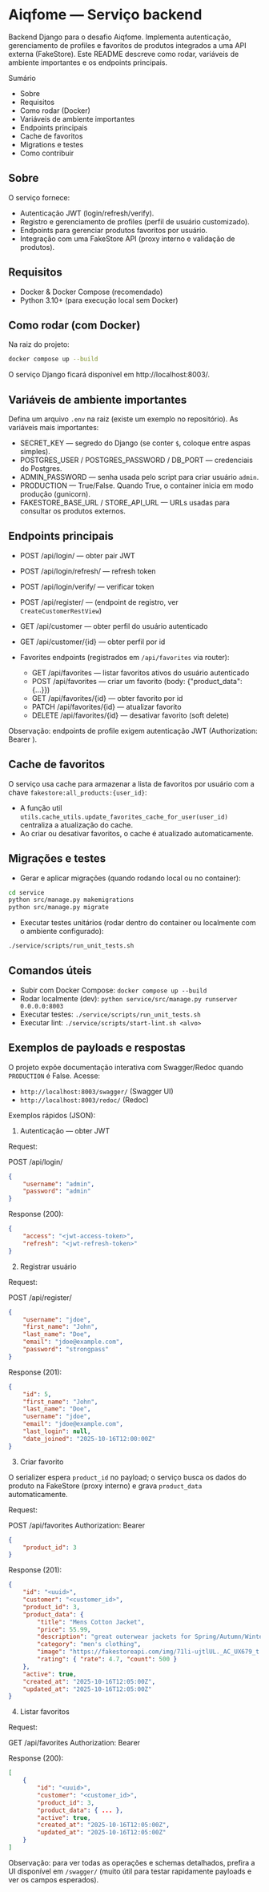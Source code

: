 
# Aiqfome — Serviço backend

Backend Django para o desafio Aiqfome. Implementa autenticação, gerenciamento
de profiles e favoritos de produtos integrados a uma API externa (FakeStore).
Este README descreve como rodar, variáveis de ambiente importantes e os
endpoints principais.

Sumário
- Sobre
- Requisitos
- Como rodar (Docker)
- Variáveis de ambiente importantes
- Endpoints principais
- Cache de favoritos
- Migrations e testes
- Como contribuir

Sobre
-------
O serviço fornece:

- Autenticação JWT (login/refresh/verify).
- Registro e gerenciamento de profiles (perfil de usuário customizado).
- Endpoints para gerenciar produtos favoritos por usuário.
- Integração com uma FakeStore API (proxy interno e validação de produtos).

Requisitos
----------
- Docker & Docker Compose (recomendado)
- Python 3.10+ (para execução local sem Docker)

Como rodar (com Docker)
-----------------------
Na raiz do projeto:

```bash
docker compose up --build
```

O serviço Django ficará disponível em http://localhost:8003/.

Variáveis de ambiente importantes
---------------------------------
Defina um arquivo `.env` na raiz (existe um exemplo no repositório). As
variáveis mais importantes:

- SECRET_KEY — segredo do Django (se conter `$`, coloque entre aspas simples).
- POSTGRES_USER / POSTGRES_PASSWORD / DB_PORT — credenciais do Postgres.
- ADMIN_PASSWORD — senha usada pelo script para criar usuário `admin`.
- PRODUCTION — True/False. Quando True, o container inicia em modo produção
    (gunicorn).
- FAKESTORE_BASE_URL / STORE_API_URL — URLs usadas para consultar os
    produtos externos.

Endpoints principais
--------------------
- POST /api/login/ — obter pair JWT
- POST /api/login/refresh/ — refresh token
- POST /api/login/verify/ — verificar token
- POST /api/register/ — (endpoint de registro, ver `CreateCustomerRestView`)
- GET /api/customer — obter perfil do usuário autenticado
- GET /api/customer/{id} — obter perfil por id

- Favorites endpoints (registrados em `/api/favorites` via router):
    - GET /api/favorites — listar favoritos ativos do usuário autenticado
    - POST /api/favorites — criar um favorito (body: {"product_data": {...}})
    - GET /api/favorites/{id} — obter favorito por id
    - PATCH /api/favorites/{id} — atualizar favorito
    - DELETE /api/favorites/{id} — desativar favorito (soft delete)

Observação: endpoints de profile exigem autenticação JWT (Authorization: Bearer <token>).

Cache de favoritos
-------------------
O serviço usa cache para armazenar a lista de favoritos por usuário com a
chave `fakestore:all_products:{user_id}`:

- A função util `utils.cache_utils.update_favorites_cache_for_user(user_id)`
    centraliza a atualização do cache.
- Ao criar ou desativar favoritos, o cache é atualizado automaticamente.

Migrações e testes
------------------
- Gerar e aplicar migrações (quando rodando local ou no container):

```bash
cd service
python src/manage.py makemigrations
python src/manage.py migrate
```

- Executar testes unitários (rodar dentro do container ou localmente com o ambiente configurado):

```bash
./service/scripts/run_unit_tests.sh
```

Comandos úteis
-------------
- Subir com Docker Compose: `docker compose up --build`
- Rodar localmente (dev): `python service/src/manage.py runserver 0.0.0.0:8003`
- Executar testes: `./service/scripts/run_unit_tests.sh`
- Executar lint: `./service/scripts/start-lint.sh <alvo>`


Exemplos de payloads e respostas
--------------------------------
O projeto expõe documentação interativa com Swagger/Redoc quando `PRODUCTION` é
False. Acesse:

- `http://localhost:8003/swagger/` (Swagger UI)
- `http://localhost:8003/redoc/` (Redoc)

Exemplos rápidos (JSON):

1) Autenticação — obter JWT

Request:

POST /api/login/

```json
{
    "username": "admin",
    "password": "admin"
}
```

Response (200):

```json
{
    "access": "<jwt-access-token>",
    "refresh": "<jwt-refresh-token>"
}
```

2) Registrar usuário

Request:

POST /api/register/

```json
{
    "username": "jdoe",
    "first_name": "John",
    "last_name": "Doe",
    "email": "jdoe@example.com",
    "password": "strongpass"
}
```

Response (201):

```json
{
    "id": 5,
    "first_name": "John",
    "last_name": "Doe",
    "username": "jdoe",
    "email": "jdoe@example.com",
    "last_login": null,
    "date_joined": "2025-10-16T12:00:00Z"
}
```

3) Criar favorito

O serializer espera `product_id` no payload; o serviço busca os dados do
produto na FakeStore (proxy interno) e grava `product_data` automaticamente.

Request:

POST /api/favorites
Authorization: Bearer <access>

```json
{
    "product_id": 3
}
```

Response (201):

```json
{
    "id": "<uuid>",
    "customer": "<customer_id>",
    "product_id": 3,
    "product_data": {
        "title": "Mens Cotton Jacket",
        "price": 55.99,
        "description": "great outerwear jackets for Spring/Autumn/Winter, suitable for many occasions, such as working, hiking, camping, mountain/rock climbing, cycling, traveling or other outdoors. Good gift choice for you or your family member. A warm hearted love to Father, husband or son in this thanksgiving or Christmas Day.",
        "category": "men's clothing",
        "image": "https://fakestoreapi.com/img/71li-ujtlUL._AC_UX679_t.png",
        "rating": { "rate": 4.7, "count": 500 }
    },
    "active": true,
    "created_at": "2025-10-16T12:05:00Z",
    "updated_at": "2025-10-16T12:05:00Z"
}
```

4) Listar favoritos

Request:

GET /api/favorites
Authorization: Bearer <access>

Response (200):

```json
[
    {
        "id": "<uuid>",
        "customer": "<customer_id>",
        "product_id": 3,
        "product_data": { ... },
        "active": true,
        "created_at": "2025-10-16T12:05:00Z",
        "updated_at": "2025-10-16T12:05:00Z"
    }
]
```

Observação: para ver todas as operações e schemas detalhados, prefira a UI
disponível em `/swagger/` (muito útil para testar rapidamente payloads e ver
os campos esperados).
